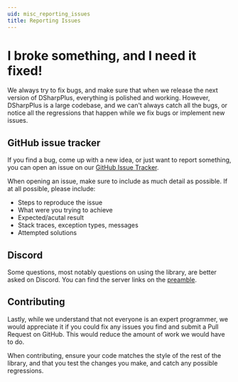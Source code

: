 ```yaml
---
uid: misc_reporting_issues
title: Reporting Issues
---
```


# I broke something, and I need it fixed!

We always try to fix bugs, and make sure that when we release the next version of DSharpPlus, everything is polished and 
working. However, DSharpPlus is a large codebase, and we can't always catch all the bugs, or notice all the regressions 
that happen while we fix bugs or implement new issues.

## GitHub issue tracker

If you find a bug, come up with a new idea, or just want to report something, you can open an issue on our 
[GitHub Issue Tracker](https://github.com/DSharpPlus/DSharpPlus/issues "DSharpPlus issues on GitHub").

When opening an issue, make sure to include as much detail as possible. If at all possible, please include:

* Steps to reproduce the issue
* What were you trying to achieve
* Expected/acutal result
* Stack traces, exception types, messages
* Attempted solutions

## Discord 

Some questions, most notably questions on using the library, are better asked on Discord. You can find the server links on the [preamble](xref:preamble).

## Contributing

Lastly, while we understand that not everyone is an expert programmer, we would appreciate it if you could fix any issues you 
find and submit a Pull Request on GitHub. This would reduce the amount of work we would have to do.

When contributing, ensure your code matches the style of the rest of the library, and that you test the changes you make, and 
catch any possible regressions.